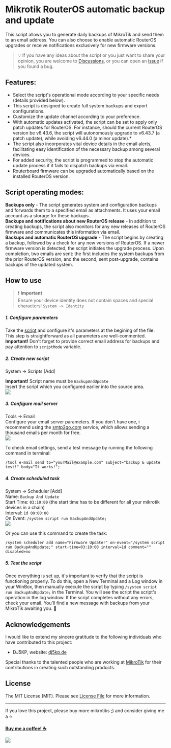 # Mikrotik RouterOS automatic backup and update

This script allows you to generate daily backups of MikroTik and send them to an email address. You can also choose to enable automatic RouterOS upgrades or receive notifications exclusively for new firmware versions.


> 💡 If you have any ideas about the script or you just want to share your opinion, you are welcome to [Discussions](https://github.com/beeyev/Mikrotik-RouterOS-automatic-backup-and-update/discussions), or you can open an [issue](https://github.com/beeyev/Mikrotik-RouterOS-automatic-backup-and-update/issues) if you found a bug.


## Features:
- Select the script's operational mode according to your specific needs (details provided below). 
- This script is designed to create full system backups and export configurations. 
- Customize the update channel according to your preference. 
- With automatic updates activated, the script can be set to apply only patch updates for RouterOS. For instance, should the current RouterOS version be v6.43.6, the script will autonomously upgrade to v6.43.7 (a patch update), while avoiding v6.44.0 (a minor update).*
- The script also incorporates vital device details in the email alerts, facilitating easy identification of the necessary backup among several devices. 
- For added security, the script is programmed to stop the automatic update process if it fails to dispatch backups via email. 
- Routerboard firmware can be upgraded automatically based on the installed RouterOS version.

## Script operating modes:
**Backups only** - The script generates system and configuration backups and forwards them to a specified email as attachments. It uses your email account as a storage for these backups.  
**Backups and notifications about new RouterOS release** -  In addition to creating backups, the script also monitors for any new releases of RouterOS firmware and communicates this information via email.  
**Backups and automatic RouterOS upgrade** - The script begins by creating a backup, followed by a check for any new versions of RouterOS. If a newer firmware version is detected, the script initiates the upgrade process. Upon completion, two emails are sent: the first includes the system backups from the prior RouterOS version, and the second, sent post-upgrade, contains backups of the updated system.

## How to use
> ❗️ **Important**  
> Ensure your device identity does not contain spaces and special characters! `System -> Identity`

##### 1. Configure parameters
Take the  [script](https://github.com/beeyev/Mikrotik-RouterOS-automatic-backup-and-update/raw/master/BackupAndUpdate.rsc) and configure it's parameters at the begining of the file.  
This step is straightforward as all parameters are well-commented.
**Important!** Don't forget to provide correct email address for backups and pay attention to `scriptMode` variable.

##### 2. Create new script
System -> Scripts [Add]  

**Important!** Script name must be `BackupAndUpdate`   
Insert the script which you configured earlier into the source area.  
![](https://github.com/beeyev/Mikrotik-RouterOS-automatic-backup-and-update/raw/master/howto/script-name.png)  

##### 3. Configure mail server
Tools -> Email  
Configure your email server parameters. If you don't have one, i recommend using the [smtp2go.com](https://smtp2go.com "smtp2go.com") service, which allows sending a thousand emails per month for free.  
![](https://github.com/beeyev/Mikrotik-RouterOS-automatic-backup-and-update/raw/master/howto/email-config.png)  

To check email settings, send a test message by running the following command in terminal:
```
/tool e-mail send to="yourMail@example.com" subject="backup & update test!" body="It works!";
```

##### 4. Create scheduled task
System -> Scheduler [Add]  
Name: `Backup And Update`  
Start Time: `03:10:00` (the start time has to be different for all your mikrotik devices in a chain)  
Interval: `1d 00:00:00`  
On Event: `/system script run BackupAndUpdate;`  
![](https://github.com/beeyev/Mikrotik-RouterOS-automatic-backup-and-update/raw/master/howto/scheduler-task.png)  
  
Or you can use this command to create the task:
```
/system scheduler add name="Firmware Updater" on-event="/system script run BackupAndUpdate;" start-time=03:10:00 interval=1d comment="" disabled=no
```
##### 5. Test the script
Once everything is set up, it's important to verify that the script is functioning properly. 
To do this, open a New Terminal and a Log window in your WinBox, then manually execute the script by typing `/system script run BackupAndUpdate;` in the Terminal.
You will see the script the script's operation in the log window. If the script completes without any errors, check your email. You'll find a new message with backups from your MikroTik awaiting you. 🎉






## Acknowledgements
I would like to extend my sincere gratitude to the following individuals who have contributed to this project:
 - DJ5KP, website: [dj5kp.de](http://dj5kp.de/)

Special thanks to the talented people who are working at [MikroTik](https://mikrotik.com) for their contributions in creating such outstanding products.

## License

The MIT License (MIT). Please see [License File](LICENSE.md) for more information.

---
If you love this project, please buy more mikrotiks ;) and consider giving me a ⭐

[__Buy me a coffee! :coffee:__](https://www.buymeacoffee.com/beeyev)

![](https://visitor-badge.laobi.icu/badge?page_id=beeyev.Mikrotik-RouterOS-automatic-backup-and-update)
